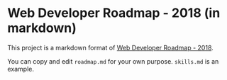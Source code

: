 # Web Developer Roadmap - 2018 (in markdown)

This project is a markdown format of [Web Developer Roadmap - 2018](https://github.com/kamranahmedse/developer-roadmap).

You can copy and edit `roadmap.md` for your own purpose. `skills.md` is an example.
